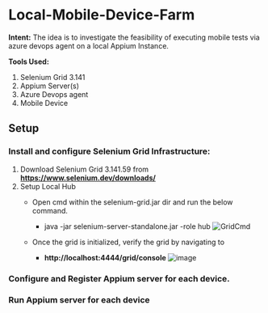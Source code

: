 # Local-Mobile-Device-Farm
**Intent:** The idea is to investigate the feasibility of executing mobile tests via azure devops agent on a local Appium Instance.

**Tools Used:**
1.	Selenium Grid 3.141
2.	Appium Server(s)
3.	Azure Devops agent 
4.	Mobile Device

## Setup
### Install and configure Selenium Grid Infrastructure:
1.	Download Selenium Grid 3.141.59 from **https://www.selenium.dev/downloads/**
2.	Setup Local Hub 
	-	Open cmd within the selenium-grid.jar dir and run the below command.
		-	java -jar selenium-server-standalone.jar -role hub 
		    ![GridCmd](https://user-images.githubusercontent.com/46636658/115090074-e020ac80-9ee1-11eb-90f3-17362b29a2ac.png)
	 
    - Once the grid is initialized, verify the grid by navigating to 
       -  **http://localhost:4444/grid/console**
           ![image](https://user-images.githubusercontent.com/46636658/115090169-22e28480-9ee2-11eb-9718-4844d2da744b.png)



### Configure and Register Appium server for each device.

### Run Appium server for each device




